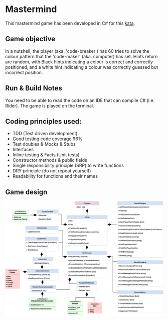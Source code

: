 # Mastermind

This mastermind game has been developed in C# for this [kata](https://github.com/MYOB-Technology/General_Developer/blob/main/katas/kata-mastermind/kata-master-mind.md). 

## Game objective

In a nutshell, the player (aka. 'code-breaker') has 60 tries to solve the colour pattern that the 'code-maker' (aka. computer) has set. Hints return are random, with Black hints indicating a colour is correct and correctly positioned, and a white hint indicating a colour was correctly guessed but incorrect position. 

## Run & Build Notes
You need to be able to read the code on an IDE that can compile C# (i.e. Rider). The game is played on the terminal.

## Coding principles used:
- TDD (Test driven development)
- Good testing code coverage 96%
- Test doubles & Mocks & Stubs
- Interfaces
- Inline testing & Facts (Unit tests)
- Constructor methods & public fields 
- Single responsibility principle (SRP) to write functions
- DRY principle (do not repeat yourself)
- Readability for functions and their names

## Game design

![UML diagram](https://github.com/josephinechong-myob/Mastermind/blob/main/Mastermind.png)
